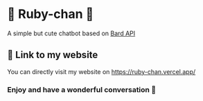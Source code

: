 # 🌟 Ruby-chan 🌟

A simple but cute chatbot based on [Bard API](https://github.com/EvanZhouDev/bard-ai)

## 🔗 Link to my website

You can directly visit my website on https://ruby-chan.vercel.app/

### Enjoy and have a wonderful conversation 🥳
